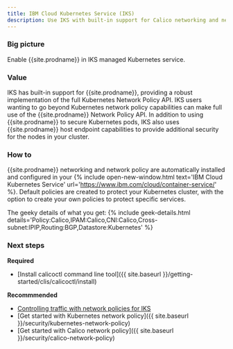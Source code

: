 ```yaml
---
title: IBM Cloud Kubernetes Service (IKS)
description: Use IKS with built-in support for Calico networking and network policy.
---
```


### Big picture

Enable {{site.prodname}} in IKS managed Kubernetes service.

### Value

IKS has built-in support for {{site.prodname}}, providing a robust implementation of the full Kubernetes Network Policy API. IKS users wanting to go beyond Kubernetes network policy capabilities can make full use of the {{site.prodname}} Network Policy API. In addition to using {{site.prodname}} to secure Kubernetes pods, IKS also uses {{site.prodname}} host endpoint capabilities to provide additional security for the nodes in your cluster.

### How to

{{site.prodname}} networking and network policy are automatically installed and configured in your {% include open-new-window.html text='IBM Cloud Kubernetes Service' url='https://www.ibm.com/cloud/container-service/' %}. Default policies are created to protect your Kubernetes cluster, with the option to create your own policies to protect specific services.

The geeky details of what you get:
{% include geek-details.html details='Policy:Calico,IPAM:Calico,CNI:Calico,Cross-subnet:IPIP,Routing:BGP,Datastore:Kubernetes' %}

### Next steps

**Required**
- [Install calicoctl command line tool]({{ site.baseurl }}/getting-started/clis/calicoctl/install)

**Recommmended**
- [Controlling traffic with network policies for IKS](https://cloud.ibm.com/docs/containers?topic=containers-network_policies)
- [Get started with Kubernetes network policy]({{ site.baseurl }}/security/kubernetes-network-policy)
- [Get started with Calico network policy]({{ site.baseurl }}/security/calico-network-policy)
